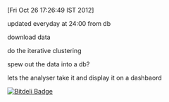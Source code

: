 
[Fri Oct 26 17:26:49 IST 2012]

updated everyday at 24:00 from db 

download data

do the iterative clustering 

spew out the data into a db?

lets the analyser take it and display it on a dashbaord


[![Bitdeli Badge](https://d2weczhvl823v0.cloudfront.net/shashanksingh/prediction_python/trend.png)](https://bitdeli.com/free "Bitdeli Badge")

